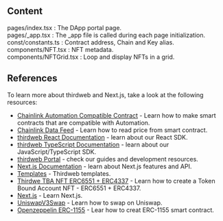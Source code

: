 ## Content
pages/index.tsx : The DApp portal page.  
pages/_app.tsx : The _app file is called during each page initialization.  
const/constants.ts : Contract address, Chain and Key alias.  
components/NFT.tsx : NFT metadata.  
components/NFTGrid.tsx : Loop and display NFTs in a grid.   


## References

To learn more about thirdweb and Next.js, take a look at the following resources:
- [Chainlink Automation Compatible Contract](https://docs.chain.link/chainlink-automation/guides/compatible-contracts) - Learn how to make smart contracts that are compatible with Automation.
- [Chainlink Data Feed](https://docs.chain.link/data-feeds) - Learn how to read price from smart contract.
- [thirdweb React Documentation](https://docs.thirdweb.com/react) - learn about our React SDK.
- [thirdweb TypeScript Documentation](https://docs.thirdweb.com/typescript) - learn about our JavaScript/TypeScript SDK.
- [thirdweb Portal](https://docs.thirdweb.com) - check our guides and development resources.
- [Next.js Documentation](https://nextjs.org/docs) - learn about Next.js features and API.
- [Templates](https://thirdweb.com/templates) - Thirdweb templates.
- [Thirdwe TBA NFT ERC6551 + ERC4337](https://www.youtube.com/watch?v=kZakHQMHs1Q&t=1669s) - Learn how to create a Token Bound Account NFT - ERC6551 + ERC4337.
- [Next.js](https://nextjs.org/) - Learn Next.js.
- [UniswapV3Swap](https://docs.uniswap.org/contracts/v3/overview) - Learn how to swap on Uniswap.
- [Openzeppelin ERC-1155](https://docs.openzeppelin.com/contracts/5.x/erc1155) - Lear how to creat ERC-1155 smart contract.



